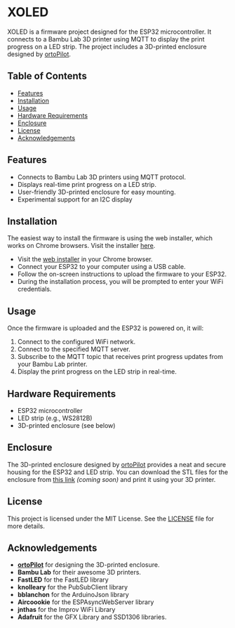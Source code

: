 # XOLED

XOLED is a firmware project designed for the ESP32 microcontroller. It connects to a Bambu Lab 3D printer using MQTT to display the print progress on a LED strip. The project includes a 3D-printed enclosure designed by [ortoPilot](https://twitch.tv/ortopilot).

## Table of Contents

- [Features](#features)
- [Installation](#installation)
- [Usage](#usage)
- [Hardware Requirements](#hardware-requirements)
- [Enclosure](#enclosure)
- [License](#license)
- [Acknowledgements](#acknowledgements)

## Features

- Connects to Bambu Lab 3D printers using MQTT protocol.
- Displays real-time print progress on a LED strip.
- User-friendly 3D-printed enclosure for easy mounting.
- Experimental support for an I2C display

## Installation

The easiest way to install the firmware is using the web installer, which works on Chrome browsers. Visit the installer [here](https://michaelowens.github.io/XOLED).

- Visit the [web installer](https://michaelowens.github.io/XOLED) in your Chrome browser.
- Connect your ESP32 to your computer using a USB cable.
- Follow the on-screen instructions to upload the firmware to your ESP32.
- During the installation process, you will be prompted to enter your WiFi credentials.

## Usage

Once the firmware is uploaded and the ESP32 is powered on, it will:

1. Connect to the configured WiFi network.
2. Connect to the specified MQTT server.
3. Subscribe to the MQTT topic that receives print progress updates from your Bambu Lab printer.
4. Display the print progress on the LED strip in real-time.

## Hardware Requirements

- ESP32 microcontroller
- LED strip (e.g., WS2812B)
- 3D-printed enclosure (see below)

## Enclosure

The 3D-printed enclosure designed by [ortoPilot](https://twitch.tv/ortopilot) provides a neat and secure housing for the ESP32 and LED strip. You can download the STL files for the enclosure from [this link](#) _(coming soon)_ and print it using your 3D printer.

## License

This project is licensed under the MIT License. See the [LICENSE](LICENSE) file for more details.

## Acknowledgements

- **[ortoPilot](https://twitch.tv/ortopilot)** for designing the 3D-printed enclosure.
- **Bambu Lab** for their awesome 3D printers.
- **FastLED** for the FastLED library
- **knolleary** for the PubSubClient library
- **bblanchon** for the ArduinoJson library
- **Aircoookie** for the ESPAsyncWebServer library
- **jnthas** for the Improv WiFi Library
- **Adafruit** for the GFX Library and SSD1306 libraries.
